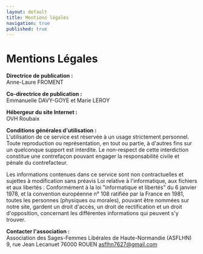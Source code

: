 ```yaml
---
layout: default
title: Mentions légales
navigation: true
published: true
---
```


# Mentions Légales #

**Directrice de publication :**  
Anne-Laure FROMENT

**Co-directrice de publication :**  
Emmanuelle DAVY-GOYE et Marie LEROY

**Hébergeur du site Internet :**  
OVH Roubaix

**Conditions générales d'utilisation :**  
L'utilisation de ce service est réservée à un usage strictement personnel. Toute reproduction ou représentation, en tout ou partie, à d'autres fins sur un quelconque support est interdite. Le non-respect de cette interdiction constitue une contrefaçon pouvant engager la responsabilité civile et pénale du contrefacteur.  

Les informations contenues dans ce service sont non contractuelles et sujettes à modification sans préavis Loi relative à l'informatique, aux fichiers et aux libertés : Conformément à la loi "informatique et libertés" du 6 janvier 1978, et la convention européenne n° 108 ratifiée par la France en 1981, toutes les personnes (physiques ou morales), pouvant être nommées sur notre site, gardent un droit d'accès, un droit de rectification et un droit d'opposition, concernant les différentes informations qui peuvent s'y trouver.


**Contacter l'association :**  
Association des Sages-Femmes Libérales de Haute-Normandie (ASFLHN)
9, rue Jean Lecanuet
76000 ROUEN
asflhn7627@gmail.com
